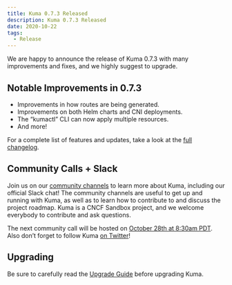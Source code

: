 ```yaml
---
title: Kuma 0.7.3 Released
description: Kuma 0.7.3 Released
date: 2020-10-22
tags:
  - Release
---
```


We are happy to announce the release of Kuma 0.7.3 with many improvements and fixes, and we highly suggest to upgrade.

## Notable Improvements in 0.7.3

- Improvements in how routes are being generated.
- Improvements on both Helm charts and CNI deployments.
- The “kumactl” CLI can now apply multiple resources.
- And more!

For a complete list of features and updates, take a look at the [full changelog](https://github.com/kumahq/kuma/blob/0ec42aa981139b1552e695b17e0f474cd0d5bde9/CHANGELOG.md).

## Community Calls + Slack

Join us on our [community channels](https://kuma.io/community/) to learn more about Kuma, including our official Slack chat! The community channels are useful to get up and running with Kuma, as well as to learn how to contribute to and discuss the project roadmap. Kuma is a CNCF Sandbox project, and we welcome everybody to contribute and ask questions.

The next community call will be hosted on [October 28th at 8:30am PDT](https://kuma.io/community/). Also don’t forget to follow Kuma [on Twitter](https://twitter.com/kumamesh)!

## Upgrading

Be sure to carefully read the [Upgrade Guide](https://github.com/kumahq/kuma/blob/master/UPGRADE.md) before upgrading Kuma.
